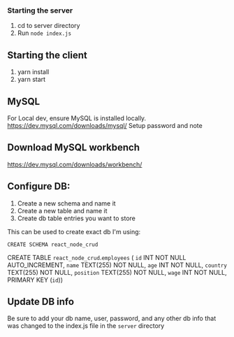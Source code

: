 ### Starting the server

1. cd to server directory
2. Run `node index.js`

## Starting the client

1. yarn install
2. yarn start

## MySQL

For Local dev, ensure MySQL is installed locally.
https://dev.mysql.com/downloads/mysql/
Setup password and note

## Download MySQL workbench

https://dev.mysql.com/downloads/workbench/

## Configure DB:

1. Create a new schema and name it
2. Create a new table and name it
3. Create db table entries you want to store

This can be used to create exact db I'm using:

```
CREATE SCHEMA react_node_crud
```

CREATE TABLE `react_node_crud`.`employees` (
`id` INT NOT NULL AUTO_INCREMENT,
`name` TEXT(255) NOT NULL,
`age` INT NOT NULL,
`country` TEXT(255) NOT NULL,
`position` TEXT(255) NOT NULL,
`wage` INT NOT NULL,
PRIMARY KEY (`id`))

## Update DB info

Be sure to add your db name, user, password, and any other db info that was changed to the index.js file in the `server` directory
